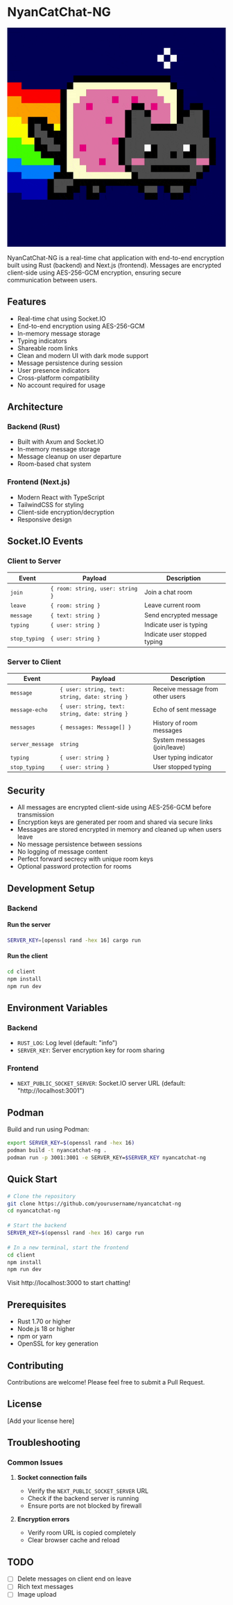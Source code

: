 # NyanCatChat-NG

![NyanCatChat-NG](./nyan.gif)

NyanCatChat-NG is a real-time chat application with end-to-end encryption built using Rust (backend) and Next.js (frontend). Messages are encrypted client-side using AES-256-GCM encryption, ensuring secure communication between users.

## Features

- Real-time chat using Socket.IO
- End-to-end encryption using AES-256-GCM
- In-memory message storage
- Typing indicators
- Shareable room links
- Clean and modern UI with dark mode support
- Message persistence during session
- User presence indicators
- Cross-platform compatibility
- No account required for usage

## Architecture

### Backend (Rust)

- Built with Axum and Socket.IO
- In-memory message storage
- Message cleanup on user departure
- Room-based chat system

### Frontend (Next.js)

- Modern React with TypeScript
- TailwindCSS for styling
- Client-side encryption/decryption
- Responsive design

## Socket.IO Events

### Client to Server

| Event         | Payload                          | Description                  |
| ------------- | -------------------------------- | ---------------------------- |
| `join`        | `{ room: string, user: string }` | Join a chat room             |
| `leave`       | `{ room: string }`               | Leave current room           |
| `message`     | `{ text: string }`               | Send encrypted message       |
| `typing`      | `{ user: string }`               | Indicate user is typing      |
| `stop_typing` | `{ user: string }`               | Indicate user stopped typing |

### Server to Client

| Event            | Payload                                        | Description                      |
| ---------------- | ---------------------------------------------- | -------------------------------- |
| `message`        | `{ user: string, text: string, date: string }` | Receive message from other users |
| `message-echo`   | `{ user: string, text: string, date: string }` | Echo of sent message             |
| `messages`       | `{ messages: Message[] }`                      | History of room messages         |
| `server_message` | `string`                                       | System messages (join/leave)     |
| `typing`         | `{ user: string }`                             | User typing indicator            |
| `stop_typing`    | `{ user: string }`                             | User stopped typing              |

## Security

- All messages are encrypted client-side using AES-256-GCM before transmission
- Encryption keys are generated per room and shared via secure links
- Messages are stored encrypted in memory and cleaned up when users leave
- No message persistence between sessions
- No logging of message content
- Perfect forward secrecy with unique room keys
- Optional password protection for rooms

## Development Setup

### Backend

#### Run the server

```bash
SERVER_KEY=[openssl rand -hex 16] cargo run
```

#### Run the client

```bash
cd client
npm install
npm run dev
```

## Environment Variables

### Backend

- `RUST_LOG`: Log level (default: "info")
- `SERVER_KEY`: Server encryption key for room sharing

### Frontend

- `NEXT_PUBLIC_SOCKET_SERVER`: Socket.IO server URL (default: "http://localhost:3001")

## Podman

Build and run using Podman:

```bash
export SERVER_KEY=$(openssl rand -hex 16)
podman build -t nyancatchat-ng .
podman run -p 3001:3001 -e SERVER_KEY=$SERVER_KEY nyancatchat-ng
```

## Quick Start

```bash
# Clone the repository
git clone https://github.com/yourusername/nyancatchat-ng
cd nyancatchat-ng

# Start the backend
SERVER_KEY=$(openssl rand -hex 16) cargo run

# In a new terminal, start the frontend
cd client
npm install
npm run dev
```

Visit http://localhost:3000 to start chatting!

## Prerequisites

- Rust 1.70 or higher
- Node.js 18 or higher
- npm or yarn
- OpenSSL for key generation

## Contributing

Contributions are welcome! Please feel free to submit a Pull Request.

## License

[Add your license here]

## Troubleshooting

### Common Issues

1. **Socket connection fails**
   - Verify the `NEXT_PUBLIC_SOCKET_SERVER` URL
   - Check if the backend server is running
   - Ensure ports are not blocked by firewall

2. **Encryption errors**
   - Verify room URL is copied completely
   - Clear browser cache and reload

## TODO

- [ ] Delete messages on client end on leave
- [ ] Rich text messages
- [ ] Image upload
